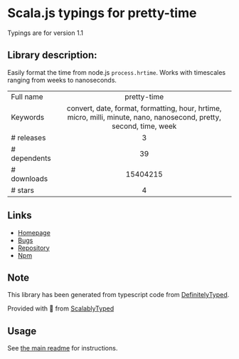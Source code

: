 
# Scala.js typings for pretty-time

Typings are for version 1.1

## Library description:
Easily format the time from node.js `process.hrtime`. Works with timescales ranging from weeks to nanoseconds.

|                    |                 |
| ------------------ | :-------------: |
| Full name          | pretty-time |
| Keywords           | convert, date, format, formatting, hour, hrtime, micro, milli, minute, nano, nanosecond, pretty, second, time, week |
| # releases         | 3 |
| # dependents       | 39 |
| # downloads        | 15404215 |
| # stars            | 4 |

## Links
- [Homepage](https://github.com/jonschlinkert/pretty-time)
- [Bugs](https://github.com/jonschlinkert/pretty-time/issues)
- [Repository](https://github.com/jonschlinkert/pretty-time)
- [Npm](https://www.npmjs.com/package/pretty-time)
    


## Note
This library has been generated from typescript code from [DefinitelyTyped](https://definitelytyped.org).

Provided with :purple_heart: from [ScalablyTyped](https://github.com/oyvindberg/ScalablyTyped)

## Usage
See [the main readme](../../readme.md) for instructions.


